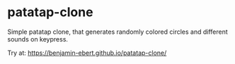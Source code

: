 # patatap-clone
Simple patatap clone, that generates randomly colored circles and different sounds on keypress.

Try at: https://benjamin-ebert.github.io/patatap-clone/
